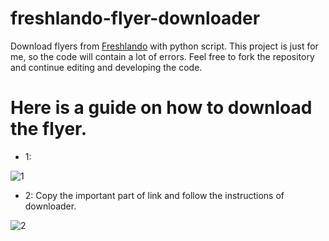 # freshlando-flyer-downloader
Download flyers from [Freshlando](https://www.freshlando.com) with python script. This project is just for me, so the code will contain a lot of errors. Feel free to fork the repository and continue editing and developing the code.


# Here is a guide on how to download the flyer.
* 1:

![1](https://i.ibb.co/bjK6Tg9Y/image.png)
* 2: Copy the important part of link and follow the instructions of downloader.

![2](https://i.ibb.co/WW8MqJjn/image.png)
